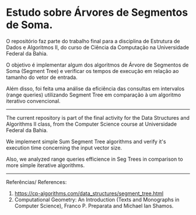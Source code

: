 # Estudo sobre Árvores de Segmentos de Soma.

O repositório faz parte do trabalho final para a disciplina de Estrutura de Dados e Algoritmos II, do curso de Ciência da Computação na Universidade Federal da Bahia.

O objetivo é implementar algum dos algoritmos de Árvore de Segmentos de Soma (Segment Tree) e verificar os tempos de execução em relação ao tamanho do vetor de entrada.

Além disso, foi feita uma análise da eficiência das consultas em intervalos (range queries) utilizando Segment Tree em comparação à um algoritmo iterativo convencional.


***************************************************

The current repository is part of the final activity for the Data Structures and Algorithms II class, from the Computer Science course at Universidade Federal da Bahia.

We implement simple Sum Segment Tree algorithms and verify it's execution time concerning the input vector size.

Also, we analyzed range queries efficience in Seg Trees in comparison to more simple iterative algorithms.


***************************************************

Referências/ References:

1. https://cp-algorithms.com/data_structures/segment_tree.html
2. Computational Geometry: An Introduction (Texts and Monographs in Computer Science), Franco P. Preparata and Michael Ian Shamos.


